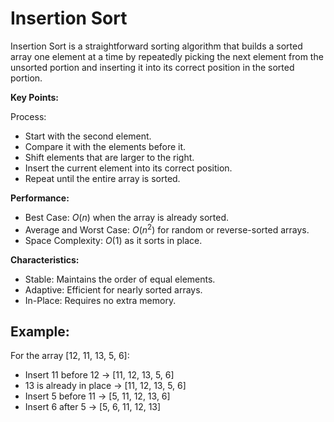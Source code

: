 # Insertion Sort
Insertion Sort is a straightforward sorting algorithm that builds a sorted array one element at a time by repeatedly picking the next element from the unsorted portion and inserting it into its correct position in the sorted portion.


**Key Points:**

Process:
- Start with the second element.
- Compare it with the elements before it.
- Shift elements that are larger to the right.
- Insert the current element into its correct position.
- Repeat until the entire array is sorted.

**Performance:**
- Best Case: $O(n)$ when the array is already sorted.
- Average and Worst Case: $O(n^2)$ for random or reverse-sorted arrays.
- Space Complexity: $O(1)$ as it sorts in place.

**Characteristics:**
- Stable: Maintains the order of equal elements.
- Adaptive: Efficient for nearly sorted arrays.
- In-Place: Requires no extra memory.

## Example:
For the array [12, 11, 13, 5, 6]:

- Insert 11 before 12 → [11, 12, 13, 5, 6]
- 13 is already in place → [11, 12, 13, 5, 6]
- Insert 5 before 11 → [5, 11, 12, 13, 6]
- Insert 6 after 5 → [5, 6, 11, 12, 13]

